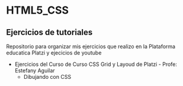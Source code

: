 # HTML5_CSS

## Ejercicios de tutoriales

Repositorio para organizar mis ejercicios que realizo en la Plataforma educatica Platzi y ejecicios de youtube

- Ejercicios del Curso de Curso CSS Grid y Layoud de Platzi - Profe: Estefany Aguilar
  - Dibujando con CSS

